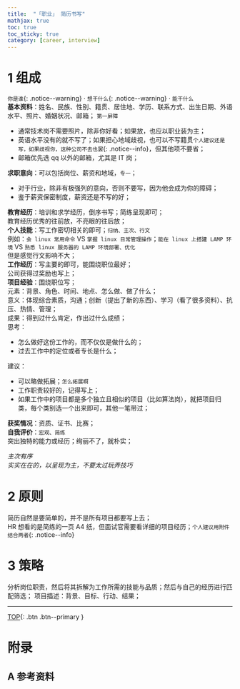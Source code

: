 ```yaml
---
title:  "「职业」 简历书写"
mathjax: true
toc: true
toc_sticky: true
category: [career, interview]
---
```

<span id='head'> </span>  
<!--more-->

# 1 组成  
`你是谁`{: .notice--warning} · `想干什么`{: .notice--warning} · `能干什么`   
**基本资料**：姓名、民族、性别、籍贯、居住地、学历、联系方式、出生日期、外语水平、照片、婚姻状况、邮箱； `第一屏障`   
- 通常技术岗不需要照片，除非你好看；如果放，也应以职业装为主；        
- 英语水平没有的就不写了；如果担心地域歧视，也可以不写籍贯`个人建议还是写，如果歧视你，这种公司不去也罢`{: .notice--info}，但其他项不要省；     
- 邮箱优先选 qq 以外的邮箱，尤其是 IT 岗；    

**求职意向**：可以包括岗位、薪资和地域，`专一`；     
- 对于行业，除非有极强列的意向，否则不要写，因为他会成为你的障碍；      
- 鉴于薪资保密制度，薪资还是不写的好；    

**教育经历**：培训和求学经历，倒序书写；简练呈现即可；         
教育经历优秀的往前放，不亮眼的往后放；    
**个人技能**：写工作密切相关的即可；`归纳、主次、行文`       
例如：`会 linux 常用命令` VS `掌握 linux 日常管理操作`；`能在 linux 上搭建 LAMP 环境` VS `熟悉 linux 服务器的 LAMP 环境部署、优化`     
但是感觉行文影响不大；  
**工作经历**：写主要的即可，能围绕职位最好；   
公司获得过奖励也写上；  
**项目经验**：围绕职位写；    
元素：背景、角色、时间、地点、怎么做、做了什么；   
意义：体现综合素质，沟通；创新（提出了新的东西）、学习（看了很多资料）、抗压、热情、管理；    
成果：得到过什么肯定，作出过什么成绩；     
思考：     
- 怎么做好这份工作的，而不仅仅是做什么的；   
- 过去工作中的定位或者专长是什么；    

建议：    
- 可以略做拓展；`怎么拓展啊`  
- 工作职责较好的，记得写上；    
- 如果工作中的项目都是多个独立且相似的项目（比如算法岗），就把项目归类，每个类别选一个出来即可，其他一笔带过；    


**获奖情况**：资质、证书、比赛；             
**自我评价**：`宏观、简练`   
突出独特的能力或经历；绚丽不了，就朴实；    

*主次有序*    
*实实在在的，以呈现为主，不要太过玩弄技巧*    

# 2 原则
简历自然是要简单的，并不是所有项目都要写上去；    
HR 想看的是简练的一页 A4 纸，但面试官需要看详细的项目经历；`个人建议用附件结合两者`{: .notice--info}   

# 3 策略
分析岗位职责，然后将其拆解为工作所需的技能与品质；然后与自己的经历进行匹配筛选；
项目描述：背景、目标、行动、结果；    



-------------------  
[TOP](#head){: .btn .btn--primary }


# 附录
## A 参考资料
